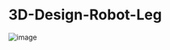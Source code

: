 # 3D-Design-Robot-Leg
![image](https://github.com/user-attachments/assets/7454bbed-2b08-4b6f-aa2b-f5bd1b39b741)
